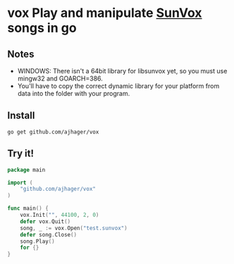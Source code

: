 vox Play and manipulate [SunVox](http://www.warmplace.ru/soft/sunvox/) songs in go
===

Notes
-----
* WINDOWS: There isn't a 64bit library for libsunvox yet, so you must use mingw32 and GOARCH=386.
* You'll have to copy the correct dynamic library for your platform from data into the folder with your program.

Install
-------
`go get github.com/ajhager/vox`

Try it!
-------
```go
package main

import (
    "github.com/ajhager/vox"
)

func main() {
    vox.Init("", 44100, 2, 0)
    defer vox.Quit()
    song, _ := vox.Open("test.sunvox")
    defer song.Close()
    song.Play()
    for {}
}
```
